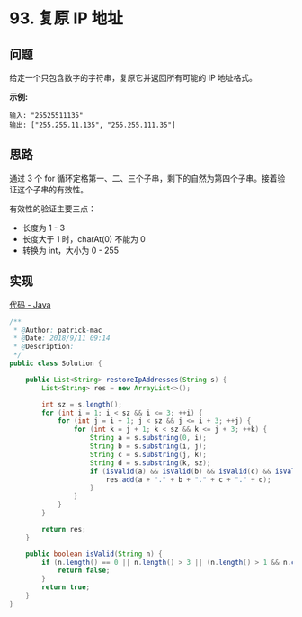 # 93. 复原 IP 地址

## 问题

给定一个只包含数字的字符串，复原它并返回所有可能的 IP 地址格式。

**示例:**

```
输入: "25525511135"
输出: ["255.255.11.135", "255.255.111.35"]
```

## 思路

通过 3 个 for 循环定格第一、二、三个子串，剩下的自然为第四个子串。接着验证这个子串的有效性。

有效性的验证主要三点：

* 长度为 1 - 3
* 长度大于 1 时，charAt(0) 不能为 0
* 转换为 int，大小为 0 - 255

## 实现

[代码 - Java](Solution.java)

```java
/**
 * @Author: patrick-mac
 * @Date: 2018/9/11 09:14
 * @Description:
 */
public class Solution {

    public List<String> restoreIpAddresses(String s) {
        List<String> res = new ArrayList<>();

        int sz = s.length();
        for (int i = 1; i < sz && i <= 3; ++i) {
            for (int j = i + 1; j < sz && j <= i + 3; ++j) {
                for (int k = j + 1; k < sz && k <= j + 3; ++k) {
                    String a = s.substring(0, i);
                    String b = s.substring(i, j);
                    String c = s.substring(j, k);
                    String d = s.substring(k, sz);
                    if (isValid(a) && isValid(b) && isValid(c) && isValid(d)) {
                        res.add(a + "." + b + "." + c + "." + d);
                    }
                }
            }
        }

        return res;
    }

    public boolean isValid(String n) {
        if (n.length() == 0 || n.length() > 3 || (n.length() > 1 && n.charAt(0) == '0') || Integer.parseInt(n) > 255) {
            return false;
        }
        return true;
    }
}
```

